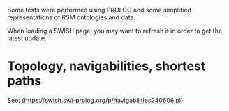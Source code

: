 Some tests were performed using PROLOG and some simplified representations of RSM ontologies and data.

When loading a SWISH page, you may want to refresh it in order to get the latest update.

# Topology, navigabilities, shortest paths
See: (https://swish.swi-prolog.org/p/navigabilities240606.pl)


